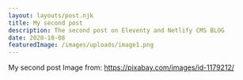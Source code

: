```yaml
---
layout: layouts/post.njk
title: My second post
description: The second post on Eleventy and Netlify CMS BLOG
date: 2020-10-08
featuredImage: /images/uploads/image1.png
---
```

My second post
Image from: https://pixabay.com/images/id-1179212/